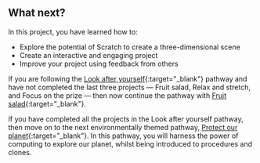 ## What next?

In this project, you have learned how to:

+ Explore the potential of Scratch to create a three-dimensional scene
+ Create an interactive and engaging project
+ Improve your project using feedback from others

If you are following the [Look after yourself](https://projects.raspberrypi.org/en/raspberrypi/look-after-yourself){:target="_blank"} pathway and have not completed the last three projects — Fruit salad, Relax and stretch, and Focus on the prize — then now continue the pathway with [Fruit salad](https://projects.raspberrypi.org/en/projects/fruit-salad){:target="_blank"}.

If you have completed all the projects in the Look after yourself pathway, then move on to the next environmentally themed pathway, [Protect our planet](https://projects.raspberrypi.org/en/pathways/protect-our-planet){:target="_blank"}. In this pathway, you will harness the power of computing to explore our planet, whilst being introduced to procedures and clones.

